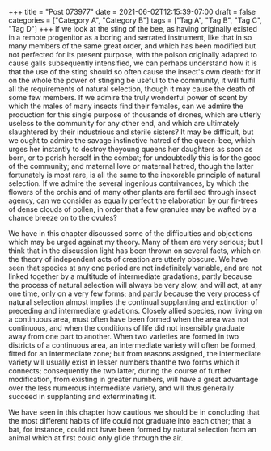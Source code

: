 +++
title = "Post 073977"
date = 2021-06-02T12:15:39-07:00
draft = false
categories = ["Category A", "Category B"]
tags = ["Tag A", "Tag B", "Tag C", "Tag D"]
+++
If we look at the sting of the bee, as having originally existed in a remote progenitor as a boring and serrated instrument, like that in so many members of the same great order, and which has been modified but not perfected for its present purpose, with the poison originally adapted to cause galls subsequently intensified, we can perhaps understand how it is that the use of the sting should so often cause the insect's own death: for if on the whole the power of stinging be useful to the community, it will fulfil all the requirements of natural selection, though it may cause the death of some few members. If we admire the truly wonderful power of scent by which the males of many insects find their females, can we admire the production for this single purpose of thousands of drones, which are utterly useless to the community for any other end, and which are ultimately slaughtered by their industrious and sterile sisters? It may be difficult, but we ought to admire the savage instinctive hatred of the queen-bee, which urges her instantly to destroy theyoung queens her daughters as soon as born, or to perish herself in the combat; for undoubtedly this is for the good of the community; and maternal love or maternal hatred, though the latter fortunately is most rare, is all the same to the inexorable principle of natural selection. If we admire the several ingenious contrivances, by which the flowers of the orchis and of many other plants are fertilised through insect agency, can we consider as equally perfect the elaboration by our fir-trees of dense clouds of pollen, in order that a few granules may be wafted by a chance breeze on to the ovules?

We have in this chapter discussed some of the difficulties and objections which may be urged against my theory. Many of them are very serious; but I think that in the discussion light has been thrown on several facts, which on the theory of independent acts of creation are utterly obscure. We have seen that species at any one period are not indefinitely variable, and are not linked together by a multitude of intermediate gradations, partly because the process of natural selection will always be very slow, and will act, at any one time, only on a very few forms; and partly because the very process of natural selection almost implies the continual supplanting and extinction of preceding and intermediate gradations. Closely allied species, now living on a continuous area, must often have been formed when the area was not continuous, and when the conditions of life did not insensibly graduate away from one part to another. When two varieties are formed in two districts of a continuous area, an intermediate variety will often be formed, fitted for an intermediate zone; but from reasons assigned, the intermediate variety will usually exist in lesser numbers thanthe two forms which it connects; consequently the two latter, during the course of further modification, from existing in greater numbers, will have a great advantage over the less numerous intermediate variety, and will thus generally succeed in supplanting and exterminating it.

We have seen in this chapter how cautious we should be in concluding that the most different habits of life could not graduate into each other; that a bat, for instance, could not have been formed by natural selection from an animal which at first could only glide through the air.

